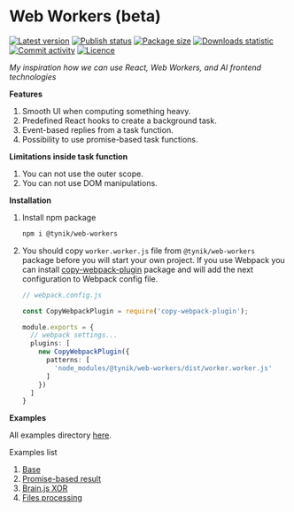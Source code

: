 # Web Workers (beta)

[![Latest version](https://img.shields.io/npm/v/@tynik/web-workers)](https://www.npmjs.com/package/@tynik/web-workers)
[![Publish status](https://github.com/Tynik/web-workers/actions/workflows/publish.yml/badge.svg)](https://github.com/Tynik/web-workers/actions/workflows/publish.yml)
[![Package size](https://img.shields.io/bundlephobia/minzip/@tynik/web-workers)](https://www.npmjs.com/package/@tynik/web-workers)
[![Downloads statistic](https://img.shields.io/npm/dm/@tynik/web-workers)](https://www.npmjs.com/package/@tynik/web-workers)
[![Commit activity](https://img.shields.io/github/commit-activity/m/tynik/web-workers)](https://www.npmjs.com/package/@tynik/web-workers)
[![Licence](https://img.shields.io/npm/l/@tynik/web-workers)](https://www.npmjs.com/package/@tynik/web-workers)

*My inspiration how we can use React, Web Workers, and AI frontend technologies*

**Features**

1. Smooth UI when computing something heavy.
2. Predefined React hooks to create a background task.
3. Event-based replies from a task function.
4. Possibility to use promise-based task functions.

**Limitations inside task function**

1. You can not use the outer scope.
2. You can not use DOM manipulations.

**Installation**

1. Install npm package

    ```bash
    npm i @tynik/web-workers
    ```

2. You should copy `worker.worker.js` file from `@tynik/web-workers` package before you will start your own project. If you use Webpack you can install [copy-webpack-plugin](https://webpack.js.org/plugins/copy-webpack-plugin/) package and will add the next configuration to Webpack config file.

    ```typescript
    // webpack.config.js
    
    const CopyWebpackPlugin = require('copy-webpack-plugin');
    
    module.exports = {
      // webpack settings...
      plugins: [
        new CopyWebpackPlugin({
          patterns: [
            'node_modules/@tynik/web-workers/dist/worker.worker.js'
          ]
        })
      ]
    }
    ```

**Examples**

All examples directory [here](examples/src).

Examples list

1. [Base](/examples/src/BaseExample/BaseExample.tsx)
2. [Promise-based result](/examples/src/PromiseResultExample/PromiseResultExample.tsx)
2. [Brain.js XOR](/examples/src/BrainJsXORExample/BrainJsXORExample.tsx)
3. [Files processing](/examples/src/FilesProcessingExample/FilesProcessingExample.tsx)
